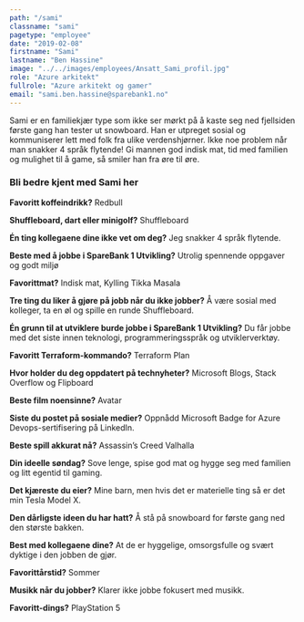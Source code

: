 ```yaml
---
path: "/sami"
classname: "sami"
pagetype: "employee"
date: "2019-02-08"
firstname: "Sami"
lastname: "Ben Hassine"
image: "../../images/employees/Ansatt_Sami_profil.jpg"
role: "Azure arkitekt"
fullrole: "Azure arkitekt og gamer"
email: "sami.ben.hassine@sparebank1.no"
---
```


Sami er en familiekjær type som ikke ser mørkt på å kaste seg ned fjellsiden første gang han tester ut snowboard. Han er utpreget sosial og kommuniserer lett med folk fra ulike verdenshjørner. Ikke noe problem når man snakker 4 språk flytende! Gi mannen god indisk mat, tid med familien og mulighet til å game, så smiler han fra øre til øre.

### Bli bedre kjent med Sami her

<div class="info-content__questions">

**Favoritt koffeindrikk?**
Redbull

**Shuffleboard, dart eller minigolf?**
Shuffleboard

**Én ting kollegaene dine ikke vet om deg?**
Jeg snakker 4 språk flytende.

**Beste med å jobbe i SpareBank 1 Utvikling?**
Utrolig spennende oppgaver og godt miljø

**Favorittmat?**
Indisk mat, Kylling Tikka Masala

**Tre ting du liker å gjøre på jobb når du ikke jobber?**
Å være sosial med kolleger, ta en øl og spille en runde Shuffleboard.

**Én grunn til at utviklere burde jobbe i SpareBank 1 Utvikling?**
Du får jobbe med det siste innen teknologi, programmeringsspråk og utviklerverktøy.

**Favoritt Terraform-kommando?**
Terraform Plan

**Hvor holder du deg oppdatert på technyheter?**
Microsoft Blogs, Stack Overflow og Flipboard

**Beste film noensinne?**
Avatar

**Siste du postet på sosiale medier?**
Oppnådd Microsoft Badge for Azure Devops-sertifisering på LinkedIn.

**Beste spill akkurat nå?**
Assassin’s Creed Valhalla

**Din ideelle søndag?**
Sove lenge, spise god mat og hygge seg med familien og litt egentid til gaming.

**Det kjæreste du eier?**
Mine barn, men hvis det er materielle ting så er det min Tesla Model X.

**Den dårligste ideen du har hatt?**
Å stå på snowboard for første gang ned den største bakken.

**Best med kollegaene dine?**
At de er hyggelige, omsorgsfulle og svært dyktige i den jobben de gjør.

**Favorittårstid?**
Sommer

**Musikk når du jobber?**
Klarer ikke jobbe fokusert med musikk.

**Favoritt-dings?**
PlayStation 5

</div>